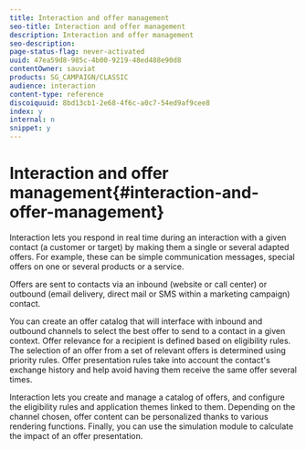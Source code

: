 ```yaml
---
title: Interaction and offer management
seo-title: Interaction and offer management
description: Interaction and offer management
seo-description: 
page-status-flag: never-activated
uuid: 47ea59d8-985c-4b00-9219-48ed488e90d8
contentOwner: sauviat
products: SG_CAMPAIGN/CLASSIC
audience: interaction
content-type: reference
discoiquuid: 8bd13cb1-2e68-4f6c-a0c7-54ed9af9cee8
index: y
internal: n
snippet: y
---
```


# Interaction and offer management{#interaction-and-offer-management}

Interaction lets you respond in real time during an interaction with a given contact (a customer or target) by making them a single or several adapted offers. For example, these can be simple communication messages, special offers on one or several products or a service.

Offers are sent to contacts via an inbound (website or call center) or outbound (email delivery, direct mail or SMS within a marketing campaign) contact.

You can create an offer catalog that will interface with inbound and outbound channels to select the best offer to send to a contact in a given context. Offer relevance for a recipient is defined based on eligibility rules. The selection of an offer from a set of relevant offers is determined using priority rules. Offer presentation rules take into account the contact's exchange history and help avoid having them receive the same offer several times.

Interaction lets you create and manage a catalog of offers, and configure the eligibility rules and application themes linked to them. Depending on the channel chosen, offer content can be personalized thanks to various rendering functions. Finally, you can use the simulation module to calculate the impact of an offer presentation.
